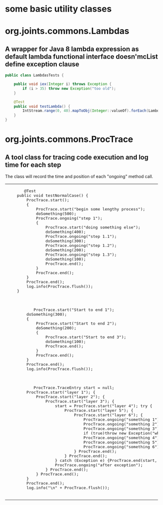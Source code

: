 # some basic utility classes

# org.joints.commons.Lambdas
## A wrapper for Java 8 lambda expression as default lambda functional interface doesn'mcList define exception clause

```java
public class LambdasTests {

	public void iex(Integer i) throws Exception {
		if (i > 35) throw new Exception("too old");
	}

	@Test
	public void testLambda() {
		IntStream.range(0, 40).mapToObj(Integer::valueOf).forEach(Lambdas.wc(this::iex));
	}
}
```

# org.joints.commons.ProcTrace 
## A tool class for tracing code execution and log time for each step

The class will record the time and position of each "ongoing" method call.
<table>
<tr>
<td>
   <pre lang="java">
       @Test
    public void testNormalCase() {
        ProcTrace.start();
        {
            ProcTrace.start("begin some lengthy process");
            doSomething(500);
            ProcTrace.ongoing("step 1");
            {
                ProcTrace.start("doing something else");
                doSomething(400);
                ProcTrace.ongoing("step 1.1");
                doSomething(300);
                ProcTrace.ongoing("step 1.2");
                doSomething(200);
                ProcTrace.ongoing("step 1.3");
                doSomething(100);
                ProcTrace.end();
            }
            ProcTrace.end();
        }
        ProcTrace.end();
        log.info(ProcTrace.flush());
    }
   </pre>
</td>
<td>
  <pre>
          1504 ms:	begin some lengthy process
            500 ms:	step 1
            
            1002 ms:	doing something else
                400 ms:	step 1.1
                300 ms:	step 1.2
                200 ms:	step 1.3
                102 end
  </pre>
</td>
</tr>
<tr>
<td>
   <pre lang="java">
           ProcTrace.start("Start to end 1");
        doSomething(300);
        {
            ProcTrace.start("Start to end 2");
            doSomething(200);
            {
                ProcTrace.start("Start to end 3");
                doSomething(100);
                ProcTrace.end();
            }
            ProcTrace.end();
        }
        ProcTrace.end();
        log.info(ProcTrace.flush());
   </pre>
   </td>
   <td>
  <pre>
616 ms:	Start to end 1
        
        305 ms:	Start to end 2
            
            102 ms:	Start to end 3
                102 end
  </pre>
</td>
</tr>
<tr>
<td>
   <pre lang="java">
           ProcTrace.TraceEntry start = null;
        ProcTrace.start("layer 1"); {
            ProcTrace.start("layer 2"); {
                ProcTrace.start("layer 3"); {
                    start = ProcTrace.start("layer 4"); try {
                        ProcTrace.start("layer 5"); {
                            ProcTrace.start("layer 6"); {
                                ProcTrace.ongoing("something 1");
                                ProcTrace.ongoing("something 2");
                                ProcTrace.ongoing("something 3");
                                if (true)throw new Exception("what happened?");
                                ProcTrace.ongoing("something 4");
                                ProcTrace.ongoing("something 5");
                                ProcTrace.ongoing("something 6");
                            } ProcTrace.end();
                        } ProcTrace.end();
                    } catch (Exception e) {ProcTrace.end(start, e);}
                    ProcTrace.ongoing("after exception");
                } ProcTrace.end();
            } ProcTrace.end();
        }
        ProcTrace.end();
        log.info("\n" + ProcTrace.flush());
   </pre>
   </td>
   <td>
  <pre>
4 ms:	layer 1
        4 ms:	layer 2
            4 ms:	layer 3
                4 ms:	layer 4
                    4 ms:	layer 5
                        2 ms:	layer 6
                            0 ms:	something 1
                            0 ms:	something 2
                            0 ms:	something 3
                            2 end
                    0 ms:	Exception: what happened?
                0 ms:	after exception
  </pre>
</td>
</tr>
</table>

